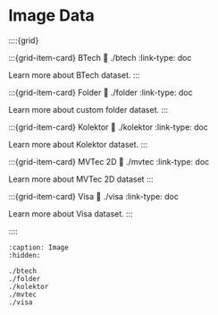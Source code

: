 # Image Data

::::{grid}

:::{grid-item-card} BTech
:link: ./btech
:link-type: doc

Learn more about BTech dataset.
:::

:::{grid-item-card} Folder
:link: ./folder
:link-type: doc

Learn more about custom folder dataset.
:::

:::{grid-item-card} Kolektor
:link: ./kolektor
:link-type: doc

Learn more about Kolektor dataset.
:::

:::{grid-item-card} MVTec 2D
:link: ./mvtec
:link-type: doc

Learn more about MVTec 2D dataset
:::

:::{grid-item-card} Visa
:link: ./visa
:link-type: doc

Learn more about Visa dataset.
:::

::::

```{toctree}
:caption: Image
:hidden:

./btech
./folder
./kolektor
./mvtec
./visa
```
